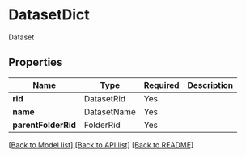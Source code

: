 # DatasetDict

Dataset

## Properties
| Name | Type | Required | Description |
| ------------ | ------------- | ------------- | ------------- |
**rid** | DatasetRid | Yes |  |
**name** | DatasetName | Yes |  |
**parentFolderRid** | FolderRid | Yes |  |


[[Back to Model list]](../../../../README.md#models-v1-link) [[Back to API list]](../../../../README.md#apis-v1-link) [[Back to README]](../../../../README.md)
